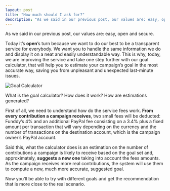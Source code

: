 ```yaml
---
layout: post
title: "How much should I ask for?"
description: "As we said in our previous post, our values are: easy, open and secure."
---
```


As we said in our previous post, our values are: easy, open and secure.

Today it’s **open**’s turn because we want to do our best to be a transparent service for everybody. We want you to handle the same information we do and display it on a neat and easily understandable way. This is why, today, we are improving the service and take one step further with our goal calculator, that will help you to estimate your campaign’s goal in the most accurate way, saving you from unpleasant and unexpected last-minute issues.

![Goal Calculator](http://i.imgur.com/c2cGdoL.png)

What is the goal calculator? How does it work? How are estimations generated?

First of all, we need to understand how do the service fees work. **From every contribution a campaign receives**, two small fees will be deducted: Funddy’s 4% and an additional PayPal fee consisting on a 3.4% plus a fixed amount per transaction that will vary depending on the currency and the number of transactions on the destination account, which is the campaign owner’s PayPal account.

Said this, what the calculator does is an estimation on the number of contributions a campaign is likely to receive based on the goal set and, approximately, **suggests a new one** taking into account the fees amounts. As the campaign receives more real contributions, the system will use them to compute a new, much more accurate, suggested goal.

Now you’ll be able to try with different goals and get the recommendation that is more close to the real scenario.